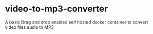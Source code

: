 # video-to-mp3-converter
A basic Drag and drop enabled self hosted docker container to convert video files audio to MP3
